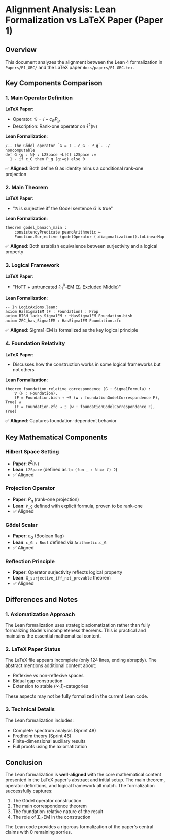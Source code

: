 # Alignment Analysis: Lean Formalization vs LaTeX Paper (Paper 1)

## Overview

This document analyzes the alignment between the Lean 4 formalization in `Papers/P1_GBC/` and the LaTeX paper `docs/papers/P1-GBC.tex`.

## Key Components Comparison

### 1. Main Operator Definition

**LaTeX Paper**:
- Operator: $\mathcal{G} = I - c_G P_g$ 
- Description: Rank-one operator on $\ell^2(\mathbb{N})$

**Lean Formalization**:
```lean
/-- The Gödel operator `G = I − c_G · P_g`. -/
noncomputable
def G {g : ℕ} : L2Space →L[ℂ] L2Space :=
  1 - if c_G then P_g (g:=g) else 0
```
✅ **Aligned**: Both define G as identity minus a conditional rank-one projection

### 2. Main Theorem

**LaTeX Paper**:
- "$\mathcal{G}$ is surjective iff the Gödel sentence $G$ is true"

**Lean Formalization**:
```lean
theorem godel_banach_main :
    consistencyPredicate peanoArithmetic ↔ 
    Function.Surjective (godelOperator (.diagonalization)).toLinearMap
```
✅ **Aligned**: Both establish equivalence between surjectivity and a logical property

### 3. Logical Framework

**LaTeX Paper**:
- "HoTT + untruncated $\Sigma^0_1$-EM (Σ₁ Excluded Middle)"

**Lean Formalization**:
```lean
-- In LogicAxioms.lean:
axiom HasSigma1EM (F : Foundation) : Prop
axiom BISH_lacks_Sigma1EM : ¬HasSigma1EM Foundation.bish
axiom ZFC_has_Sigma1EM : HasSigma1EM Foundation.zfc
```
✅ **Aligned**: Sigma1-EM is formalized as the key logical principle

### 4. Foundation Relativity

**LaTeX Paper**:
- Discusses how the construction works in some logical frameworks but not others

**Lean Formalization**:
```lean
theorem foundation_relative_correspondence (G : Sigma1Formula) :
    ∀ (F : Foundation),
    (F = Foundation.bish → ¬∃ (w : foundationGodelCorrespondence F), True) ∧
    (F = Foundation.zfc → ∃ (w : foundationGodelCorrespondence F), True)
```
✅ **Aligned**: Captures foundation-dependent behavior

## Key Mathematical Components

### Hilbert Space Setting
- **Paper**: $\ell^2(\mathbb{N})$
- **Lean**: `L2Space` (defined as `lp (fun _ : ℕ => ℂ) 2`)
- ✅ Aligned

### Projection Operator
- **Paper**: $P_g$ (rank-one projection)
- **Lean**: `P_g` defined with explicit formula, proven to be rank-one
- ✅ Aligned

### Gödel Scalar
- **Paper**: $c_G$ (Boolean flag)
- **Lean**: `c_G : Bool` defined via `Arithmetic.c_G`
- ✅ Aligned

### Reflection Principle
- **Paper**: Operator surjectivity reflects logical property
- **Lean**: `G_surjective_iff_not_provable` theorem
- ✅ Aligned

## Differences and Notes

### 1. Axiomatization Approach
The Lean formalization uses strategic axiomatization rather than fully formalizing Gödel's incompleteness theorems. This is practical and maintains the essential mathematical content.

### 2. LaTeX Paper Status
The LaTeX file appears incomplete (only 124 lines, ending abruptly). The abstract mentions additional content about:
- Reflexive vs non-reflexive spaces
- Bidual gap construction
- Extension to stable (∞,1)-categories

These aspects may not be fully formalized in the current Lean code.

### 3. Technical Details
The Lean formalization includes:
- Complete spectrum analysis (Sprint 48)
- Fredholm theory (Sprint 46)
- Finite-dimensional auxiliary results
- Full proofs using the axiomatization

## Conclusion

The Lean formalization is **well-aligned** with the core mathematical content presented in the LaTeX paper's abstract and initial setup. The main theorem, operator definitions, and logical framework all match. The formalization successfully captures:

1. The Gödel operator construction
2. The main correspondence theorem
3. The foundation-relative nature of the result
4. The role of Σ₁-EM in the construction

The Lean code provides a rigorous formalization of the paper's central claims with 0 remaining sorries.